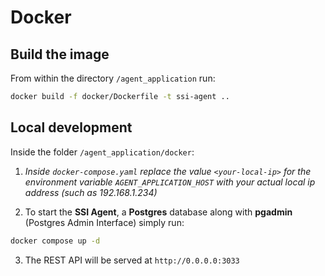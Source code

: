 # Docker

## Build the image

From within the directory `/agent_application` run:

```bash
docker build -f docker/Dockerfile -t ssi-agent ..
```

## Local development

Inside the folder `/agent_application/docker`:

1. _Inside `docker-compose.yaml` replace the value `<your-local-ip>` for the environment variable `AGENT_APPLICATION_HOST` with your actual local ip address (such as 192.168.1.234)_

2. To start the **SSI Agent**, a **Postgres** database along with **pgadmin** (Postgres Admin Interface) simply run:

```bash
docker compose up -d
```

3. The REST API will be served at `http://0.0.0.0:3033`
